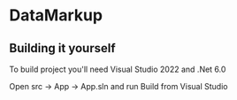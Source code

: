 # DataMarkup
## Building it yourself
To build project you'll need Visual Studio 2022 and .Net 6.0

Open src -> App -> App.sln and run Build from Visual Studio
